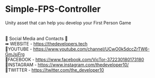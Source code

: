 # Simple-FPS-Controller
Unity asset that can help you develop your First Person Game<br>
<br><br>
📲 Social Media and Contacts 📲<br>
➡ WEBSITE - https://thedevelopers.tech<br>
📌YOUTUBE - https://www.youtube.com/channel/UCwO0k5dccZrTW6-GmJsiFrg<br>
📘FACEBOOK - https://www.facebook.com/VicTor-372230180173180<br>
📒INSTAGRAM - https://www.instagram.com/thedeveloper10/<br>
💎TWITTER - https://twitter.com/the_developer10<br>
<br>

